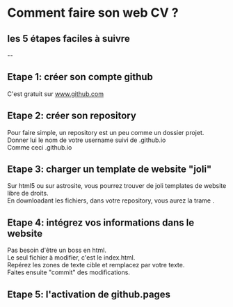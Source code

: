 # Comment faire son web CV ?  
## les 5 étapes faciles à suivre
--  
## Etape 1: créer son compte github  
C'est gratuit sur www.github.com  

## Etape 2: créer son repository  
Pour faire simple, un repository est un peu comme un dossier projet.  
Donner lui le nom de votre username suivi de .github.io  
Comme ceci <monusername>.github.io  

## Etape 3: charger un template de website "joli"  
Sur html5 ou sur astrosite, vous pourrez trouver de joli templates de website libre de droits.  
En downloadant les fichiers, dans votre repository, vous aurez la trame .  

## Etape 4: intégrez vos informations dans le website  
Pas besoin d'être un boss en html.  
Le seul fichier à modifier, c'est le index.html.  
Repérez les zones de texte cible et remplacez par votre texte.  
Faites ensuite "commit" des modifications.  

## Etape 5: l'activation de github.pages  


 

